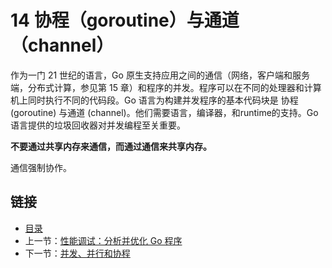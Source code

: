 # 14 协程（goroutine）与通道（channel）

作为一门 21 世纪的语言，Go 原生支持应用之间的通信（网络，客户端和服务端，分布式计算，参见第 15 章）和程序的并发。程序可以在不同的处理器和计算机上同时执行不同的代码段。Go 语言为构建并发程序的基本代码块是 协程 \(goroutine\) 与通道 \(channel\)。他们需要语言，编译器，和runtime的支持。Go 语言提供的垃圾回收器对并发编程至关重要。

**不要通过共享内存来通信，而通过通信来共享内存。**

通信强制协作。

## 链接

* [目录](directory.md)
* 上一节：[性能调试：分析并优化 Go 程序](13.10.md)
* 下一节：[并发、并行和协程](14.1.md)

